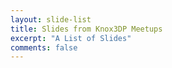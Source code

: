 ```yaml
---
layout: slide-list
title: Slides from Knox3DP Meetups
excerpt: "A List of Slides"
comments: false
---
```

